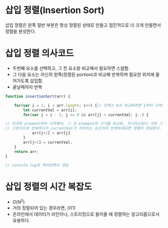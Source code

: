 # 삽입 정렬(Insertion Sort)

삽입 정렬은 왼쪽 절반 부분은 항상 정렬된 상태로 만들고 점진적으로 더 크게 만들면서 정렬을 완성한다.

# 삽입 정렬 의사코드

- 두번째 요소를 선택하고, 그 전 요소랑 비교해서 필요하면 스왑함.
- 그 다음 요소는 자신의 왼쪽(정렬된 portion)과 비교해 반복하며 필요한 위치에 들어가도록 삽입함.
- 끝날때까지 반복

```jsx
function insertionSort(arr) {

    for(var i = 1; i < arr.length; i++) {// 인덱스 0과 비교하려면 1부터 시작해야한다.
        let currentVal = arr[i];
        for(var j = i - 1; j >= 0 && arr[j] > currentVal; j--) {

// 마지막 element부터 시작해서, 그 전 element와 크기를 비교후, 자기자신보다 크면 그 값을 복사해 자기 자신의 자리에 넣는다.
// 그런식으로 반복하다가 currentVal가 작아지는 순간까지 반복하게되면 정렬이 완성된다.
            arr[j+1] = arr[j]
        }
        arr[j+1] = currentVal;
    }
    return arr;
}

// console.log로 찍어보면서 연습

```

# 삽입 정렬의 시간 복잡도

- $O(N^2)$
- 거의 정렬되어 있는 경우라면, $O(1)$
- 온라인에서 데이터가 라인이나, 스트리밍으로 들어올 때 정렬하는 알고리즘으로서 유용하다.
